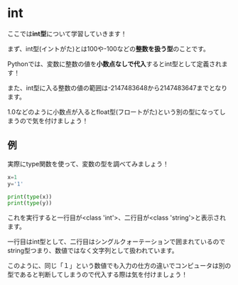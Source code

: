 # int
ここでは**int型**について学習していきます！


まず、int型(イントがた)とは100や-100などの**整数を扱う型**のことです。

Pythonでは、変数に整数の値を**小数点なしで代入**するとint型として定義されます！

また、int型に入る整数の値の範囲は-2147483648から2147483647までとなります。

1.0などのように小数点が入るとfloat型(フロートがた)という別の型になってしまうので気を付けましょう！


## 例
実際にtype関数を使って、変数の型を調べてみましょう！

```Python
x=1
y='1'

print(type(x))
print(type(y))
```

これを実行すると一行目が<class 'int'>、二行目が<class 'string'>と表示されます。

一行目はint型として、二行目はシングルクォーテーションで囲まれているのでstring型つまり、数値ではなく文字列として扱われています。

このように、同じ「１」という数値でも入力の仕方の違いでコンピュータは別の型であると判断してしまうので代入する際は気を付けましょう！

